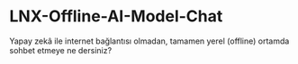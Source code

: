 # LNX-Offline-AI-Model-Chat
Yapay zekâ ile internet bağlantısı olmadan, tamamen yerel (offline) ortamda sohbet etmeye ne dersiniz?
